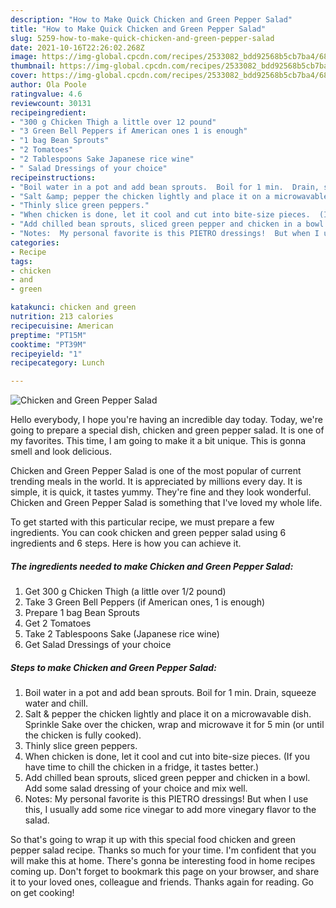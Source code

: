 ```yaml
---
description: "How to Make Quick Chicken and Green Pepper Salad"
title: "How to Make Quick Chicken and Green Pepper Salad"
slug: 5259-how-to-make-quick-chicken-and-green-pepper-salad
date: 2021-10-16T22:26:02.268Z
image: https://img-global.cpcdn.com/recipes/2533082_bdd92568b5cb7ba4/680x482cq70/chicken-and-green-pepper-salad-recipe-main-photo.jpg
thumbnail: https://img-global.cpcdn.com/recipes/2533082_bdd92568b5cb7ba4/680x482cq70/chicken-and-green-pepper-salad-recipe-main-photo.jpg
cover: https://img-global.cpcdn.com/recipes/2533082_bdd92568b5cb7ba4/680x482cq70/chicken-and-green-pepper-salad-recipe-main-photo.jpg
author: Ola Poole
ratingvalue: 4.6
reviewcount: 30131
recipeingredient:
- "300 g Chicken Thigh a little over 12 pound"
- "3 Green Bell Peppers if American ones 1 is enough"
- "1 bag Bean Sprouts"
- "2 Tomatoes"
- "2 Tablespoons Sake Japanese rice wine"
- " Salad Dressings of your choice"
recipeinstructions:
- "Boil water in a pot and add bean sprouts.  Boil for 1 min.  Drain, squeeze water and chill."
- "Salt &amp; pepper the chicken lightly and place it on a microwavable dish.  Sprinkle Sake over the chicken, wrap and microwave it for 5 min (or until the chicken is fully cooked)."
- "Thinly slice green peppers."
- "When chicken is done, let it cool and cut into bite-size pieces.  (If you have time to chill the chicken in a fridge, it tastes better.)"
- "Add chilled bean sprouts, sliced green pepper and chicken in a bowl.  Add some salad dressing of your choice and mix well."
- "Notes:  My personal favorite is this PIETRO dressings!  But when I use this, I usually add some rice vinegar to add more vinegary flavor to the salad."
categories:
- Recipe
tags:
- chicken
- and
- green

katakunci: chicken and green 
nutrition: 213 calories
recipecuisine: American
preptime: "PT15M"
cooktime: "PT39M"
recipeyield: "1"
recipecategory: Lunch

---
```



![Chicken and Green Pepper Salad](https://img-global.cpcdn.com/recipes/2533082_bdd92568b5cb7ba4/680x482cq70/chicken-and-green-pepper-salad-recipe-main-photo.jpg)

Hello everybody, I hope you're having an incredible day today. Today, we're going to prepare a special dish, chicken and green pepper salad. It is one of my favorites. This time, I am going to make it a bit unique. This is gonna smell and look delicious.



Chicken and Green Pepper Salad is one of the most popular of current trending meals in the world. It is appreciated by millions every day. It is simple, it is quick, it tastes yummy. They're fine and they look wonderful. Chicken and Green Pepper Salad is something that I've loved my whole life.


To get started with this particular recipe, we must prepare a few ingredients. You can cook chicken and green pepper salad using 6 ingredients and 6 steps. Here is how you can achieve it.

<!--inarticleads1-->

##### The ingredients needed to make Chicken and Green Pepper Salad:

1. Get 300 g Chicken Thigh (a little over 1/2 pound)
1. Take 3 Green Bell Peppers (if American ones, 1 is enough)
1. Prepare 1 bag Bean Sprouts
1. Get 2 Tomatoes
1. Take 2 Tablespoons Sake (Japanese rice wine)
1. Get  Salad Dressings of your choice




<!--inarticleads2-->

##### Steps to make Chicken and Green Pepper Salad:

1. Boil water in a pot and add bean sprouts.  Boil for 1 min.  Drain, squeeze water and chill.
1. Salt &amp; pepper the chicken lightly and place it on a microwavable dish.  Sprinkle Sake over the chicken, wrap and microwave it for 5 min (or until the chicken is fully cooked).
1. Thinly slice green peppers.
1. When chicken is done, let it cool and cut into bite-size pieces.  (If you have time to chill the chicken in a fridge, it tastes better.)
1. Add chilled bean sprouts, sliced green pepper and chicken in a bowl.  Add some salad dressing of your choice and mix well.
1. Notes:  My personal favorite is this PIETRO dressings!  But when I use this, I usually add some rice vinegar to add more vinegary flavor to the salad.




So that's going to wrap it up with this special food chicken and green pepper salad recipe. Thanks so much for your time. I'm confident that you will make this at home. There's gonna be interesting food in home recipes coming up. Don't forget to bookmark this page on your browser, and share it to your loved ones, colleague and friends. Thanks again for reading. Go on get cooking!
